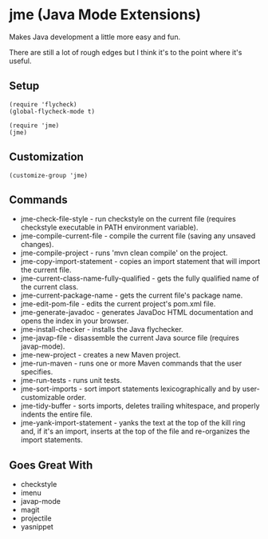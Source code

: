 # jme (Java Mode Extensions)

Makes Java development a little more easy and fun.

There are still a lot of rough edges but I think it's to the point where it's
useful.

## Setup

```
(require 'flycheck)
(global-flycheck-mode t)

(require 'jme)
(jme)
```

## Customization

```
(customize-group 'jme)
```

## Commands

* jme-check-file-style - run checkstyle on the current file (requires
  checkstyle executable in PATH environment variable).
* jme-compile-current-file - compile the current file (saving any
  unsaved changes).
* jme-compile-project - runs 'mvn clean compile' on the project.
* jme-copy-import-statement - copies an import statement that will
  import the current file.
* jme-current-class-name-fully-qualified - gets the fully qualified
  name of the current class.
* jme-current-package-name - gets the current file's package name.
* jme-edit-pom-file - edits the current project's pom.xml file.
* jme-generate-javadoc - generates JavaDoc HTML documentation and
  opens the index in your browser.
* jme-install-checker - installs the Java flychecker.
* jme-javap-file - disassemble the current Java source file (requires
  javap-mode).
* jme-new-project - creates a new Maven project.
* jme-run-maven - runs one or more Maven commands that the user
  specifies.
* jme-run-tests - runs unit tests.
* jme-sort-imports - sort import statements lexicographically and by
  user-customizable order.
* jme-tidy-buffer - sorts imports, deletes trailing whitespace, and
  properly indents the entire file.
* jme-yank-import-statement - yanks the text at the top of the kill
  ring and, if it's an import, inserts at the top of the file and
  re-organizes the import statements.

## Goes Great With

* checkstyle
* imenu
* javap-mode
* magit
* projectile
* yasnippet
